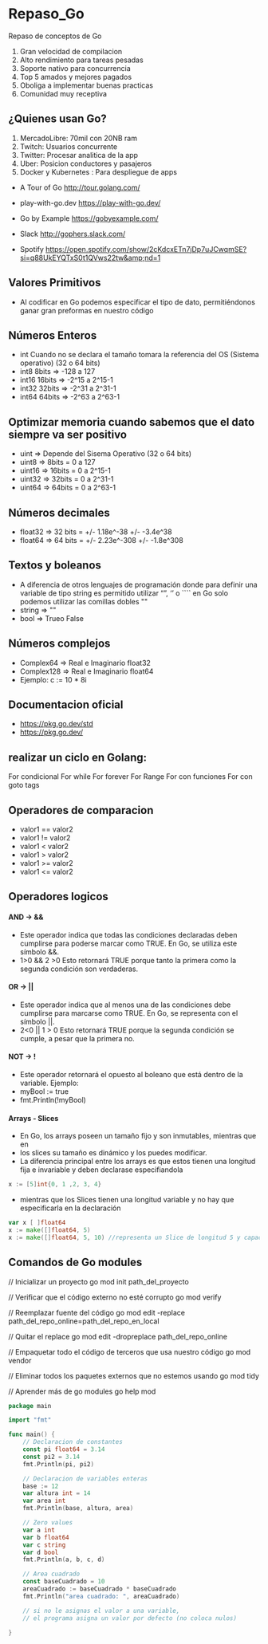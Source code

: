 # Repaso_Go
Repaso de conceptos de Go

1. Gran velocidad de compilacion
2. Alto rendimiento para tareas pesadas
3. Soporte nativo para concurrencia
4. Top 5 amados y mejores pagados
5. Oboliga a implementar buenas practicas
6. Comunidad muy receptiva

## ¿Quienes usan Go?
1. MercadoLibre: 70mil con 20NB ram
2. Twitch: Usuarios concurrente
3. Twitter: Procesar analitica de la app 
4. Uber: Posicion conductores y pasajeros
5. Docker y Kubernetes : Para despliegue de apps

* A Tour of Go
http://tour.golang.com/

* play-with-go.dev
https://play-with-go.dev/

* Go by Example
https://gobyexample.com/

* Slack
http://gophers.slack.com/

* Spotify
https://open.spotify.com/show/2cKdcxETn7jDp7uJCwqmSE?si=q88UkEYQTxS0t1QVws22tw&amp;nd=1

## Valores Primitivos
* Al codificar en Go podemos especificar el tipo de dato, permitiéndonos ganar gran preformas en nuestro código

## Números Enteros
* int Cuando no se declara el tamaño tomara la referencia del OS (Sistema operativo) (32 o 64 bits)
* int8 8bits ⇒ -128 a 127
* int16 16bits ⇒ -2^15 a 2^15-1
* int32 32bits ⇒ -2^31 a 2^31-1
* int64 64bits ⇒ -2^63 a 2^63-1

## Optimizar memoria cuando sabemos que el dato siempre va ser positivo
* uint ⇒ Depende del Sisema Operativo (32 o 64 bits)
* uint8 ⇒ 8bits = 0 a 127
* uint16 ⇒ 16bits = 0 a 2^15-1
* uint32 ⇒ 32bits = 0 a 2^31-1
* uint64 ⇒ 64bits = 0 a 2^63-1

## Números decimales
* float32 ⇒ 32 bits = +/- 1.18e^-38 +/- -3.4e^38
* float64 ⇒ 64 bits = +/- 2.23e^-308 +/- -1.8e^308

## Textos y boleanos
* A diferencia de otros lenguajes de programación donde para definir una variable de tipo string es permitido utilizar “”, ‘’ o ```` en Go solo podemos utilizar las comillas dobles ""
* string ⇒ ""
* bool ⇒ Trueo False

## Números complejos
* Complex64 ⇒ Real e Imaginario float32
* Complex128 ⇒ Real e Imaginario float64
* Ejemplo: c := 10 * 8i

## Documentacion oficial
* https://pkg.go.dev/std
* https://pkg.go.dev/

## realizar un ciclo en Golang:

For condicional
For while
For forever
For Range
For con funciones
For con goto tags

## Operadores de comparacion
* valor1 == valor2
* valor1 != valor2
* valor1 < valor2
* valor1 > valor2
* valor1 >= valor2
* valor1 <= valor2

## Operadores logicos
#### AND -> &&
* Este operador indica que todas las condiciones declaradas deben cumplirse para poderse marcar como TRUE. En Go, se utiliza este símbolo &&.
* 1>0 && 2 >0 Esto retornará TRUE porque tanto la primera como la segunda condición son verdaderas.

#### OR -> ||
* Este operador indica que al menos una de las condiciones debe cumplirse para marcarse como TRUE. En Go, se representa con el símbolo ||.
* 2<0 || 1 > 0 Esto retornará TRUE porque la segunda condición se cumple, a pesar que la primera no.

#### NOT -> !
* Este operador retornará el opuesto al boleano que está dentro de la variable. Ejemplo:
* myBool :=  true
* fmt.Println(!myBool)

#### Arrays - Slices
* En Go, los arrays poseen un tamaño fijo y son inmutables, mientras que en 
* los slices su tamaño es dinámico y los puedes modificar.
* La diferencia principal entre los arrays es que estos tienen una longitud fija e invariable y deben declarase especifiandola
```go
x := [5]int{0, 1 ,2, 3, 4}
```

* mientras que los Slices tienen una longitud variable y no hay que especificarla en la declaración
```go
var x [ ]float64
x := make([]float64, 5)
x := make([]float64, 5, 10) //representa un Slice de longitud 5 y capacidad de 10
```

## Comandos de Go modules
// Inicializar un proyecto
go mod init path_del_proyecto

// Verificar que el código externo no esté corrupto
go mod verify

// Reemplazar fuente del código
go mod edit -replace path_del_repo_online=path_del_repo_en_local

// Quitar el replace
go mod edit -dropreplace path_del_repo_online

// Empaquetar todo el código de terceros que usa nuestro código
go mod vendor

// Eliminar todos los paquetes externos que no estemos usando
go mod tidy

// Aprender más de go modules
go help mod


```go
package main

import "fmt"

func main() {
	// Declaracion de constantes
	const pi float64 = 3.14
	const pi2 = 3.14
	fmt.Println(pi, pi2)

	// Declaracion de variables enteras
	base := 12
	var altura int = 14
	var area int
	fmt.Println(base, altura, area)

	// Zero values
	var a int
	var b float64
	var c string
	var d bool
	fmt.Println(a, b, c, d)

	// Area cuadrado
	const baseCuadrado = 10
	areaCuadrado := baseCuadrado * baseCuadrado
	fmt.Println("area cuadrado: ", areaCuadrado)

	// si no le asignas el valor a una variable,
	// el programa asigna un valor por defecto (no coloca nulos)

}
```


